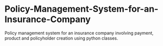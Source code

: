 # Policy-Management-System-for-an-Insurance-Company
Policy management system for an insurance company involving payment, product and policyholder creation using python classes.

